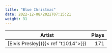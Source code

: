 ```yaml
---
title: "Blue Christmas"
date: 2022-12-08/2022T07:15:21
weight: 31
---
```




 Artist | Plays 
----- | -----:
[Elvis Presley]({{< ref "t1014">}}) | 171

